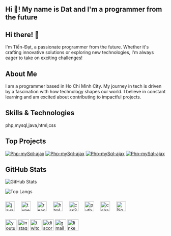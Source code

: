 <h2 align="left">Hi 👋! My name is Dat and I'm a programmer from the future</h2>


## Hi there! 👋

I'm Tiến-Đạt, a passionate programmer from the future. Whether it's crafting innovative solutions or exploring new technologies, I'm always eager to take on exciting challenges!

## About Me

I am a programmer based in Ho Chi Minh City. My journey in tech is driven by a fascination with how technology shapes our world. I believe in constant learning and am excited about contributing to impactful projects.

## Skills & Technologies

php,mysql,java,html,css

## Top Projects


[![Php-mySql-ajax](https://github-readme-stats.vercel.app/api/pin/?username=TienDat-30404&repo=Php-mySql-ajax)](https://github.com/TienDat-30404/Php-mySql-ajax)
[![Php-mySql-ajax](https://github-readme-stats.vercel.app/api/pin/?username=TienDat-30404&repo=TienDat-30404.github.io)](https://github.com/TienDat-30404/TienDat-30404.github.io)
[![Php-mySql-ajax](https://github-readme-stats.vercel.app/api/pin/?username=TienDat-30404&repo=javaswing)](https://github.com/TienDat-30404/javaswing)
[![Php-mySql-ajax](https://github-readme-stats.vercel.app/api/pin/?username=TienDat-30404&repo=TienDat-30404)](https://github.com/TienDat-30404/TienDat-30404)


## GitHub Stats


![GitHub Stats](https://github-readme-stats.vercel.app/api?username=TienDat-30404&show_icons=true&theme=radical) 

![Top Langs](https://github-readme-stats.vercel.app/api/top-langs/?username=TienDat-30404&layout=compact&theme=radical)




###

<div align="left">
  <img src="https://cdn.jsdelivr.net/gh/devicons/devicon/icons/javascript/javascript-original.svg" height="30" alt="javascript logo"  />
  <img width="12" />
  <img src="https://cdn.jsdelivr.net/gh/devicons/devicon/icons/typescript/typescript-original.svg" height="30" alt="typescript logo"  />
  <img width="12" />
  <img src="https://cdn.jsdelivr.net/gh/devicons/devicon/icons/react/react-original.svg" height="30" alt="react logo"  />
  <img width="12" />
  <img src="https://cdn.jsdelivr.net/gh/devicons/devicon/icons/html5/html5-original.svg" height="30" alt="html5 logo"  />
  <img width="12" />
  <img src="https://cdn.jsdelivr.net/gh/devicons/devicon/icons/css3/css3-original.svg" height="30" alt="css3 logo"  />
  <img width="12" />
  <img src="https://cdn.jsdelivr.net/gh/devicons/devicon/icons/python/python-original.svg" height="30" alt="python logo"  />
  <img width="12" />
  <img src="https://cdn.jsdelivr.net/gh/devicons/devicon/icons/csharp/csharp-original.svg" height="30" alt="csharp logo"  />
    <img width="12" />

  <img src="https://cdn.jsdelivr.net/gh/devicons/devicon/icons/nodejs/nodejs-original.svg" height="30" alt="Node.js logo">

</div>

###

<div align="left">
  <img src="https://img.shields.io/static/v1?message=Youtube&logo=youtube&label=&color=FF0000&logoColor=white&labelColor=&style=for-the-badge" height="35" alt="youtube logo"  />
  <img src="https://img.shields.io/static/v1?message=Instagram&logo=instagram&label=&color=E4405F&logoColor=white&labelColor=&style=for-the-badge" height="35" alt="instagram logo"  />
  <img src="https://img.shields.io/static/v1?message=Twitch&logo=twitch&label=&color=9146FF&logoColor=white&labelColor=&style=for-the-badge" height="35" alt="twitch logo"  />
  <img src="https://img.shields.io/static/v1?message=Discord&logo=discord&label=&color=7289DA&logoColor=white&labelColor=&style=for-the-badge" height="35" alt="discord logo"  />
  <img src="https://img.shields.io/static/v1?message=Gmail&logo=gmail&label=&color=D14836&logoColor=white&labelColor=&style=for-the-badge" height="35" alt="gmail logo"  />
  <img src="https://img.shields.io/static/v1?message=LinkedIn&logo=linkedin&label=&color=0077B5&logoColor=white&labelColor=&style=for-the-badge" height="35" alt="linkedin logo"  />
</div>

###

<br clear="both">


###
